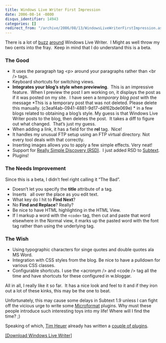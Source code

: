 ```yaml
---
title: Windows Live Writer First Impression
date: 2006-08-14 -0800
disqus_identifier: 14943
categories: []
redirect_from: "/archive/2006/08/13/WindowsLiveWriterFirstImpression.aspx/"
---
```


There is a lot of
[buzz](http://www.hanselman.com/blog/WindowsLiveWriterAndDasBlog19.aspx "Windows Live Writer and DasBlog 1.9")
[around](http://dbvt.com/blog/archive/2006/08/14/5084.aspx "A quick tour")
Windows Live Writer.  I Might as well throw my two cents into the fray. 
Keep in mind that I do understand this is a beta.

### The Good

-   It uses the paragraph tag \<p\> around your paragraphs rather than
    \<br /\> tags.
-   Keyboard shortcuts for switching views.
-   **Integrates your blog’s style when previewing**.  This is an
    impressive feature.  When I preview the post I am working on, it
    displays the post as if it was posted on my site.  I have seen a
    *temporary blog post* with the message *This is a temporary post
    that was not deleted. Please delete this manually.
    (c3eaf4ab-0941-4881-9d17-d4f62bde069e) * in a few blogs related to
    obtaining a blog’s style. My guess is that Windows Live Writer posts
    to the blog, then deletes the post.  It takes a diff to figure out
    what changed.  That’s just my guess.
-   When adding a link, it has a field for the **rel** tag.  Nice!
-   It handles my unusual FTP setup using an FTP virtual directory. Not
    every tool deals with that correctly.
-   Inserting images allows you to apply a few simple effects. Very
    neat!
-   Support for [Really Simple Discovery
    (RSD)](http://cyber.law.harvard.edu/blogs/gems/tech/rsd.html "RSD Spec"). 
    I just added RSD to
    [Subtext](http://subtextproject.com/ "Subtext project site").
-   Plugins!

### The Needs Improvement

Since this is a beta, I didn’t feel right calling it “The Bad”.

-   Doesn’t let you specify the **title** attribute of a tag.
-   Inserts &nbsp; all over the place as you edit text.
-   What key do I hit to **Find Next**?
-   No **Find and Replace**? Really?
-   Be nice to have HTML highlighting in the HTML View.
-   If I markup a word with the `<code>` tag, then cut and paste that
    word elsewhere in the Normal view, it marks up the pasted word with
    the font tag rather than using the underlying tag.

### The Wish

-   Using typographic characters for singe quotes and double quotes ala
    MS Word.
-   Integration with CSS styles from the blog. Be nice to have a
    pulldown for various CSS classes.
-   Configurable shortcuts. I use the \<acronym /\> and \<code /\> tag
    all the time and have shortcuts for these configured in w.bloggar.

All in all, I really like it so far.  It has a nice look and feel to it
and if they iron out a lot of these kinks, this may be the one to beat.

Unfortunately, this may cause some delays in Subtext 1.9 unless I can
fight off the vicious urge to write some
[Microformat](http://microformats.org/ "Microformats") plugins. Why must
these people introduce such interesting toys into my life! Where will I
find the time? ;)

Speaking of which, [Tim
Heuer](http://timheuer.com/blog/ "Method ~ of ~ failed") already has
written a [couple of
plugins](http://timheuer.com/blog/archive/2006/08/13/13265.aspx "Enter Windows Live Writer"). 

[[Download Windows Live
Writer]](http://download.microsoft.com/download/f/9/a/f9a19f2d-cec4-4a25-9b0b-eb9655ea7561/Writer.msi "Download")

